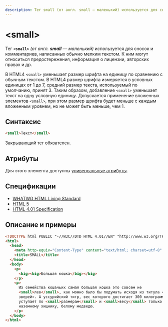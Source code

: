 ```yaml
---
description: Тег small (от англ. small — маленький) используется для сносок и комментариев, написанных обычно мелким текстом
---
```


# &lt;small&gt;

Тег **`<small>`** _(от англ. **small** — маленький)_ используется для сносок и комментариев, написанных обычно мелким текстом. К ним могут относиться предостережения, информация о лицензии, авторских правах и др.

В HTML4 `<small>` уменьшает размер шрифта на единицу по сравнению с обычным текстом. В HTML4 размер шрифта измеряется в условных единицах от 1 до 7, средний размер текста, используемый по умолчанию, принят 3. Таким образом, добавление `<small>` уменьшает текст на одну условную единицу. Допускается применение вложенных элементов `<small>`, при этом размер шрифта будет меньше с каждым вложенным уровнем, но не может быть меньше, чем 1.

## Синтаксис

```html
<small>Текст</small>
```

Закрывающий тег обязателен.

## Атрибуты

Для этого элемента доступны [универсальные атрибуты](uni-attr.md).

## Спецификации

- [WHATWG HTML Living Standard](https://html.spec.whatwg.org/multipage/semantics.html#the-small-element)
- [HTML 5](http://www.w3.org/TR/html5/semantics.html#the-small-element)
- [HTML 4.01 Specification](http://www.w3.org/TR/html401//present/graphics.html#edef-SMALL)

## Описание и примеры

```html
<!DOCTYPE html PUBLIC "-//W3C//DTD HTML 4.01//EN" "http://www.w3.org/TR/html4/strict.dtd">
<html>
  <head>
    <meta http-equiv="Content-Type" content="text/html; charset=utf-8" />
    <title>SMALL</title>
  </head>
  <body>
    <p>
      <big><big>Большая кошка</big></big>
    </p>
    <p>
      Из семейства кошачьих самая большая кошка это совсем не
      <small>лев</small>, как можно было бы подумать исходя из титула «царя
      зверей». А уссурийский тигр, вес которого достигает 300 килограмм. Тигр
      уступает по <small>размерам</small> и <small>весу</small> только другому
      наземному хищнику, белому медведю.
    </p>
  </body>
</html>
```
